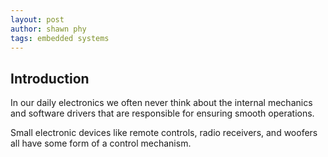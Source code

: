 ```yaml
--- 
layout: post 
author: shawn phy 
tags: embedded systems
--- 
```


## Introduction 
In our daily electronics we often never think about the internal mechanics and software drivers that are responsible for ensuring smooth operations. 

Small electronic devices like remote controls, radio receivers, and woofers all have some form of a control mechanism. 
